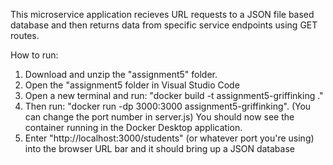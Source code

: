 This microservice application recieves URL requests to a JSON file based database and then returns data from specific service endpoints using GET routes.

How to run:
1. Download and unzip the "assignment5" folder.
2. Open the "assignment5 folder in Visual Studio Code
3. Open a new terminal and run: "docker build -t assignment5-griffinking ."
4. Then run: "docker run -dp 3000:3000 assignment5-griffinking". (You can change the port number in server.js) You should now see the container running in the Docker Desktop application.
5. Enter "http://localhost:3000/students" (or whatever port you're using) into the browser URL bar and it should bring up a JSON database
